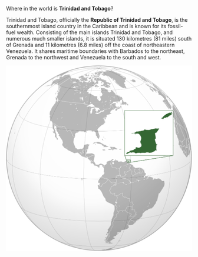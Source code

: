 Where in the world is **Trinidad and Tobago**?
<!--question-->
Trinidad and Tobago, officially the **Republic of Trinidad and Tobago**, is the southernmost island country in the Caribbean and is known for its fossil-fuel wealth. Consisting of the main islands Trinidad and Tobago, and numerous much smaller islands, it is situated 130 kilometres (81 miles) south of Grenada and 11 kilometres (6.8 miles) off the coast of northeastern Venezuela. It shares maritime boundaries with Barbados to the northeast, Grenada to the northwest and Venezuela to the south and west.

![Map of Trinidad and Tobago](images/Trinidad_and_Tobago_(orthographic_projection).svg)